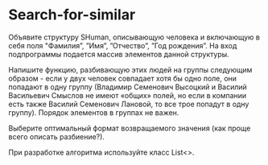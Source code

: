 # Search-for-similar
Объявите структуру SHuman, описывающую человека и включающую в себя поля "Фамилия”, ”Имя”, ”Отчество”, ”Год рождения”. На вход подпрограммы подается массив элементов данной структуры.

Напишите функцию, разбивающую этих людей на группы следующим образом - если у двух человек совпадает хотя бы одно поле, они попадают в одну группу (Владимир Семенович Высоцкий и Василий Васильевич Смыслов не имеют «общих» полей, но если в компании есть также Василий Семенович Лановой, то все трое попадут в одну группу). Порядок элементов в группах не важен.

Выберите оптимальный формат возвращаемого значения (как проще всего описать разбиение?).

При разработке алгоритма используйте класс List<>.

